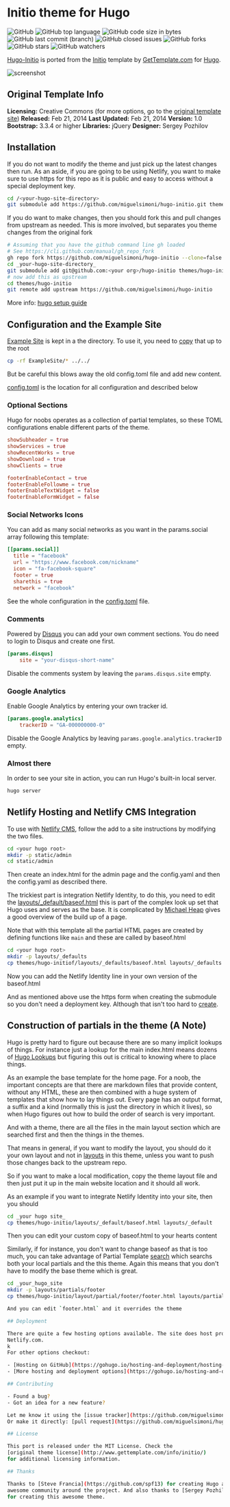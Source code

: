 # Initio theme for Hugo

![GitHub](https://img.shields.io/github/license/miguelsimoni/hugo-initio.svg?style=flat-square)
![GitHub top language](https://img.shields.io/github/languages/top/miguelsimoni/hugo-initio.svg?style=flat-square)
![GitHub code size in bytes](https://img.shields.io/github/languages/code-size/miguelsimoni/hugo-initio.svg?style=flat-square)
![GitHub last commit (branch)](https://img.shields.io/github/last-commit/miguelsimoni/hugo-initio/master.svg?style=flat-square)
![GitHub closed issues](https://img.shields.io/github/issues-closed/miguelsimoni/hugo-initio.svg?style=flat-square)
![GitHub forks](https://img.shields.io/github/forks/miguelsimoni/hugo-initio.svg?style=flat-square)
![GitHub stars](https://img.shields.io/github/stars/miguelsimoni/hugo-initio.svg?style=flat-square)
![GitHub watchers](https://img.shields.io/github/watchers/miguelsimoni/hugo-initio.svg?style=flat-square)

[Hugo-Initio](https://miguelsimoni.github.io/hugo-initio-site/) is ported from the
[Initio](http://www.gettemplate.com/info/initio/) template by
[GetTemplate.com](http://www.gettemplate.com/) for [Hugo](https://gohugo.io/).

![screenshot](https://raw.githubusercontent.com/miguelsimoni/hugo-initio/master/images/tn.png)

## Original Template Info

**Licensing:** Creative Commons (for more options, go to the
[original template site](http://www.gettemplate.com/info/initio/))
**Released:** Feb 21, 2014
**Last Updated:** Feb 21, 2014
**Version:** 1.0
**Bootstrap:** 3.3.4 or higher
**Libraries:** jQuery
**Designer:** Sergey Pozhilov

## Installation

If you do not want to modify the theme and just pick up the latest changes then
run. As an aside, if you are going to be using Netlify, you want to make sure
to use https for this repo as it is public and easy to access without a special
deployment key.

```bash
cd /<your-hugo-site-directory>
git submodule add https://github.com/miguelsimoni/hugo-initio.git themes/hugo-initio
```

If you do want to make changes, then you should fork this and pull changes from
upstream as needed. This is more involved, but separates you theme changes from
the original fork

```bash
# Assuming that you have the github command line gh loaded
# See https://cli.github.com/manual/gh_repo_fork
gh repo fork https://github.com/miguelsimoni/hugo-initio --clone=false
cd _your-hugo-site-directory_
git submodule add git@github.com:<your org>/hugo-initio themes/hugo-initio
# now add this as upstream
cd themes/hugo-initio
git remote add upstream https://github.com/miguelsimoni/hugo-initio
```

More info: [hugo setup guide](https://gohugo.io/overview/installing/)

## Configuration and the Example Site

[Example Site](https://github.com/miguelsimoni/hugo-initio/tree/master/exampleSite)
is kept in a the directory. To use it, you need to
[copy](https://thenewstack.io/tutorial-use-hugo-to-generate-a-static-website/)
that up to the root

```bash
cp -rf ExampleSite/* ../../
```

But be careful this blows away the old config.toml file and add new content.

[config.toml](https://github.com/miguelsimoni/hugo-initio/tree/master/exampleSite/config.toml)
is the location for all configuration and described below

### Optional Sections

Hugo for noobs operates as a collection of partial templates, so these TOML
configurations enable different parts of the theme.

```toml
showSubheader = true
showServices = true
showRecentWorks = true
showDownload = true
showClients = true

footerEnableContact = true
footerEnableFollowme = true
footerEnableTextWidget = false
footerEnableFormWidget = false
```

### Social Networks Icons

You can add as many social networks as you want in the params.social array
following this template:

```toml
[[params.social]]
  title = "facebook"
  url = "https://www.facebook.com/nickname"
  icon = "fa-facebook-square"
  footer = true
  sharethis = true
  network = "facebook"
```

See the whole configuration in the
[config.toml](https://github.com/miguelsimoni/hugo-initio/tree/master/exampleSite/config.toml)
file.

### Comments

Powered by [Disqus](https://disqus.com) you can add your own comment sections.
You do need to login to Disqus and create one first.

```toml
[params.disqus]
    site = "your-disqus-short-name"
```

Disable the comments system by leaving the `params.disqus.site` empty.

### Google Analytics

Enable Google Analytics by entering your own tracker id.

```toml
[params.google.analytics]
    trackerID = "GA-000000000-0"
```

Disable the Google Analytics by leaving `params.google.analytics.trackerID` empty.

### Almost there

In order to see your site in action, you can run Hugo's built-in local server.

```bash
hugo server
```

## Netlify Hosting and Netlify CMS Integration

To use with [Netlify CMS](https://www.netlifycms.org/docs/add-to-your-site/),
follow the add to a site instructions by modifying the two files.

```bash
cd <your hugo root>
mkdir -p static/admin
cd static/admin
```

Then create an index.html for the admin page and the config.yaml and then the
config.yaml as described there.

The trickiest part is integration Netlify Identity, to do this, you need to
edit the [layouts/_default/baseof.html](layout/_default/baseof.html) this is part
of the complex look up set that Hugo uses and serves as the base. It is
complicated by [Michael Heap](https://michaelheap.com/creating-a-new-hugo-theme/)
gives a good overview of the build up of a page.

Note that with this template all the partial HTML pages are created by defining
functions like `main` and these are called by baseof.html

```bash
cd <your hugo root>
mkdir -p layouts/_defaults
cp themes/hugo-initiof/layouts/_defaults/baseof.html layouts/_defaults
```

Now you can add the Netlify Identity line in your own version of the
baseof.html

And as mentioned above use the https form when creating the submodule so you
don't need a deployment key. Although that isn't too hard to
[create](https://community.netlify.com/t/support-guide-how-do-i-access-private-repositories-in-the-build-environment/723).

## Construction of partials in the theme (A Note)

Hugo is pretty hard to figure out because there are so many implicit lookups of
things. For instance just a lookup for the main index.html means dozens of
[Hugo Lookups](https://gohugo.io/templates/lookup-order/) but figuring this out
is critical to knowing where to place things.

As an example the base template for the home page. For a noob, the important
concepts are that there are markdown files that provide content, without any
HTML, these are then combined with a huge system of templates that show how to
lay things out. Every page has an output format, a suffix and a kind (normally
this is just the directory in which it lives), so when Hugo figures out how to
build the order of search is very important.

And with a theme, there are all the files in the main layout section which are
searched first and then the things in the themes.

That means in general, if you want to modify the layout, you should do it your
own layout and not in [layouts](layouts) in this theme, unless you want to push
those changes back to the upstream repo.

So if you want to make a local modification, copy the theme layout file and
then just put it up in the main website location and it should all work.

As an example if you want to integrate Netlify Identity into your site, then
you should

```bash
cd _your hugo site_
cp themes/hugo-initio/layouts/_default/baseof.html layouts/_default
```

Then you can edit your custom copy of baseof.html to your hearts content

Similarly, if for instance, you don't want to change baseof as that is too
much, you can take advantage of Partial Template [search](https://gohugo.io/templates/partials/)
which searchs both your local partials and the this theme. Again this means
that you don't have to modify the base theme which is great.

```bash
cd _your_hugo_site
mkdir -p layouts/partials/footer
cp themes/hugo-initio/layout/partial/footer/footer.html layouts/partial/footer```

And you can edit `footer.html` and it overrides the theme

## Deployment

There are quite a few hosting options available. The site does host properly on
Netlify.com.
k
For other options checkout:

- [Hosting on GitHub](https://gohugo.io/hosting-and-deployment/hosting-on-github/)
- [More hosting and deployment options](https://gohugo.io/hosting-and-deployment/)

## Contributing

- Found a bug?
- Got an idea for a new feature?

Let me know it using the [issue tracker](https://github.com/miguelsimoni/hugo-initio/issues).
Or make it directly: [pull request](https://github.com/miguelsimoni/hugo-initio/pulls).

## License

This port is released under the MIT License. Check the
[original theme license](http://www.gettemplate.com/info/initio/)
for additional licensing information.

## Thanks

Thanks to [Steve Francia](https://github.com/spf13) for creating Hugo and the
awesome community around the project. And also thanks to [Sergey Pozhilov](http://www.gettemplate.com/)
for creating this awesome theme.
